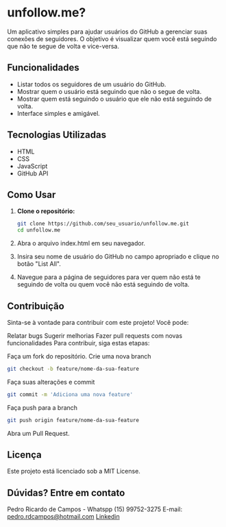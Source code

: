 # unfollow.me?

Um aplicativo simples para ajudar usuários do GitHub a gerenciar suas conexões de seguidores. O objetivo é visualizar quem você está seguindo que não te segue de volta e vice-versa.

## Funcionalidades

- Listar todos os seguidores de um usuário do GitHub.
- Mostrar quem o usuário está seguindo que não o segue de volta.
- Mostrar quem está seguindo o usuário que ele não está seguindo de volta.
- Interface simples e amigável.

## Tecnologias Utilizadas

- HTML
- CSS
- JavaScript
- GitHub API

## Como Usar

1. **Clone o repositório:**

   ```bash
   git clone https://github.com/seu_usuario/unfollow.me.git
   cd unfollow.me
    `````
2. Abra o arquivo index.html em seu navegador.

3. Insira seu nome de usuário do GitHub no campo apropriado e clique no botão "List All".

4. Navegue para a página de seguidores para ver quem não está te seguindo de volta ou quem você não está seguindo de volta.

## Contribuição
Sinta-se à vontade para contribuir com este projeto! Você pode:

Relatar bugs
Sugerir melhorias
Fazer pull requests com novas funcionalidades
Para contribuir, siga estas etapas:

Faça um fork do repositório.
Crie uma nova branch 
```bash
git checkout -b feature/nome-da-sua-feature
```
Faça suas alterações e commit
```bash
git commit -m 'Adiciona uma nova feature'
```
Faça push para a branch
```bash
git push origin feature/nome-da-sua-feature
```
Abra um Pull Request.

## Licença
Este projeto está licenciado sob a MIT License.

## Dúvidas? Entre em contato

Pedro Ricardo de Campos - Whatspp (15) 99752-3275
E-mail: pedro.rdcampos@hotmail.com
[Linkedin](https://www.linkedin.com/in/pedro-ricardo-de-campos/)
